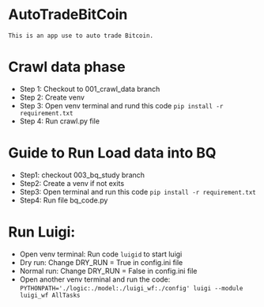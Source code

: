 # AutoTradeBitCoin
    This is an app use to auto trade Bitcoin. 
    
# Crawl data phase
- Step 1: Checkout to 001_crawl_data branch
- Step 2: Create venv 
- Step 3: Open venv terminal and rund this code `pip install -r requirement.txt`
- Step 4: Run crawl.py file 

# Guide to Run Load data into BQ
- Step1: checkout 003_bq_study branch
- Step2: Create a venv if not exits
- Step3: Open terminal and run this code `pip install -r requirement.txt`
- Step4: Run file bq_code.py

# Run Luigi:
- Open venv terminal: Run code `luigid` to start luigi
- Dry run: Change DRY_RUN = True in config.ini file
- Normal run: Change DRY_RUN = False in config.ini file
- Open another venv terminal and run the code: `PYTHONPATH='./logic:./model:./luigi_wf:./config' luigi --module luigi_wf AllTasks`